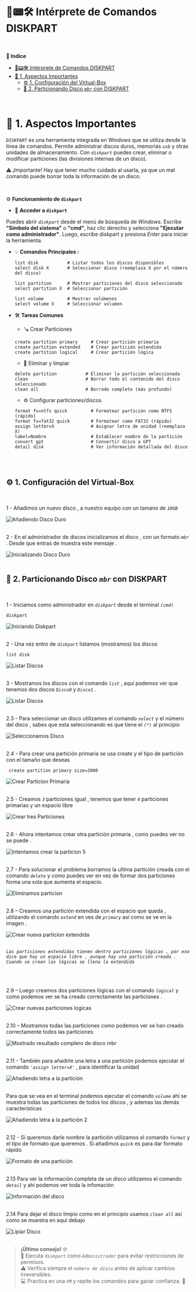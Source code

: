 # 💽📟🛠️ Intérprete de Comandos DISKPART
<br>

**📑 Indice**
- [💽📟🛠️ Intérprete de Comandos DISKPART](#️-intérprete-de-comandos-diskpart)
- [📘 1. Aspectos Importantes](#-1-aspectos-importantes)
  - [⚙️ 1. Configuración del Virtual-Box](#️-1-configuración-del-virtual-box)
  - [🧱 2. Particionando Disco *``mbr``* con DISKPART](#-2-particionando-disco-mbr-con-diskpart)

<br>

# 📘 1. Aspectos Importantes 

*``DISKPART``* es una herramienta integrada en Windows que se utiliza desde la línea de comandos. Permite administrar discos duros, memorias *``usb``* y otras unidades de almacenamiento.
Con *``diskpart``* puedes crear, eliminar o modificar particiones (las divisiones internas de un disco).

⚠️ ¡Importante! Hay que tener mucho cuidado al usarla, ya que un mal comando puede borrar toda la información de un disco.

<br>

⚙️ **Funcionamiento de `diskpart`**
<br>

- 🧭 **Acceder a `diskpart`**

Puedes abrir *``diskpart``* desde el menú de búsqueda de *Windows*.  Escribe **"Símbolo del sistema"** o **"cmd"**, haz clic derecho y selecciona **"Ejecutar como administrador"**.  Luego, escribe diskpart y presiona *Enter* para iniciar la herramienta.


- 💡 **Comandos Principales :**

  ~~~
  list disk           # Listar todos los discos disponibles
  select disk X       # Seleccionar disco (reemplaza X por el número del disco)

  list partition      # Mostrar particiones del disco seleccionado
  select partition X  # Seleccionar partición

  list volume         # Mostrar volúmenes
  select volume X     # Seleccionar volumen
  ~~~

- 🛠️ **Tareas Comunes**

  - 🪚 Crear Particiones
  
  ~~~
  create partition primary     # Crear partición primaria
  create partition extended    # Crear partición extendida
  create partition logical     # Crear partición lógica
  ~~~
  

  - 🧹 Eliminar y limpiar

  ~~~
  delete partition           # Eliminar la partición seleccionada
  clean                      # Borrar todo el contenido del disco seleccionado
  clean all                  # Borrado completo (más profundo)
  ~~~

  - ⚙️ Configurar particiones/discos
    
  ~~~
  format fs=ntfs quick         # Formatear partición como NTFS (rápido)
  format fs=fat32 quick        # Formatear como FAT32 (rápido)
  assign letter=X              # Asignar letra de unidad (reemplaza X)
  label=Nombre                 # Establecer nombre de la partición
  convert gpt                  # Convertir disco a GPT
  detail disk                  # Ver información detallada del disco
  ~~~
  <br>
  <br>

## ⚙️ 1. Configuración del Virtual-Box
<br>

1 - Añadimos un nuevo disco , a nuestro equipo con un tamano de *``10GB``* 

![Añadiendo Disco Duro](./img_diskpart/virtualbox1.png)
<br>
<br>



2 - En el administrador de discos inicializamos el disco , con un formato *``mbr``* . Desde que entras de muestra este mensaje .

![Inicializando Disco Duro](./img_diskpart/virtualbox2.png)
<br>
<br>



## 🧱 2. Particionando Disco *``mbr``* con DISKPART
<br>

1 - Iniciamos como administrador en *``diskpart``* desde el terminal *``(cmd)``*  

~~~~~~~~
diskpart
~~~~~~~~

![Iniciando Diskpart](./img_diskpart/diskpart_1.png)
<br>
<br>



2 - Una vez entro de *``diskpart``*  listamos (mostramos) los discos 

~~~~~~~~
list disk
~~~~~~~~

![Listar Discos](./img_diskpart/diskpart_2.png)
<br>
<br>



3 - Mostramos los discos con el comando *``list``* , aquí podemos ver que tenemos dos discos *``Disco0``* y *``Disco1``* .


![Listar Discos](./img_diskpart/diskpart_3.png)
<br>
<br>

2.3 - Para seleccionar un disco utilizamos el comando *``select``* y el número del disco , sabes que esta seleccionando es que tiene el *``(*)``* al principio

![Seleccionamos Disco](./img_diskpart/diskpart_3.png)
<br>
<br>

2.4 - Para crear una partición primaria se usa create y el tipo de partición con el tamaño que deseas 
~~~~~~~~
 create partition primary size=2000
~~~~~~~~

![Crear Particion Primaria](./img_diskpart/diskpart_4.png)
<br>
<br>

2.5 - Creamos *``3``* particiones igual , tenemos que tener *``4``* particiones primarias y un espacio libre 

![Crear tres Particiones](./img_diskpart/diskpart_5.png)
<br>
<br>

2.6 - Ahora intentamos crear otra partición primaria , como puedes ver no se puede .

![Intentamos crear la particion 5](./img_diskpart/diskpart_6.png)
<br>
<br>


2.7 -  Para solucionar el problema borramos la ultima partición creada con el comando *``delete``* y como puedes ver en vez de formar dos particiones forma una sola que aumenta el espacio.

![Eliminamos particion](./img_diskpart/diskpart_7.png)
<br>
<br>


2.8 – Creamos una partición extendida con el espacio que queda , utilizando el comando *``extend``* en ves de *``primary``* así como se ve en la imagen .

![Crear nueva particion extendida](./img_diskpart/diskpart_8.png)
<br>
<br>


*``Las particiones extendidas tienen dentro particiones lógicas , por eso dice que hay un espacio libre , aunque hay una partición creada . Cuando se crean las lógicas se llena la extendida``*

<br>
<br>

2.9 – Luego creamos dos particiones lógicas con el comando *``logical``* y como podemos ver se ha creado correctamente las particiones .

![Crear nuevas particiones logicas](./img_diskpart/diskpart_9.png)
<br>
<br>


2.10 – Mostramos todas las particiones como podemos ver se han creado correctamente todos las particiones

![Mostrado resultado complero de disco mbr](./img_diskpart/diskpart_10.png)
<br>
<br>


2.11 -  También para añadirle una letra a una partición podemos ejecutar el comando *``'assign letter=X'``* , para identificar la unidad

![Añadiendo letra a la partición](./img_diskpart/diskpart_11.png)
<br>
<br>


Para que se vea en el terminal podemos ejecutar el comando *``volume``* ahí se muestra todas las particiones de todos los discos , y ademas las demás características 

![Añadiendo letra a la partición 2](./img_diskpart/diskpart_12.png)
<br>
<br>



2.12 - Si queremos darle nombre la partición utilizamos el comando *``format``* y el tipo de formato que queremos . Si añadimos *``quick``* es para dar formato rápido 

![Formato de una partición](./img_diskpart/diskpart_13.png)
<br>
<br>


2.13 Para ver la información completa de un disco utilizamos el comando *``detail``* y ahí podemos ver toda la infomación 

![Información del disco](./img_diskpart/diskpart_14.png)
<br>
<br>


2.14 Para dejar el disco limpio como en el principio usamos *``clean all``* así como se muestra en aquí debajo 

![Lipiar Disco](./img_diskpart/diskpart_15.png)
<br>
<br>

> **¡Último consejo!** 🤓  
> 🔐 Ejecuta `diskpart` como *``Administrador``* para evitar restricciones de permisos.  
> ⚠️ Verifica siempre el *``número de disco``* antes de aplicar cambios irreversibles.  
> 💻 Practica en una *``VM``* y repite los comandos para ganar confianza. 💪
